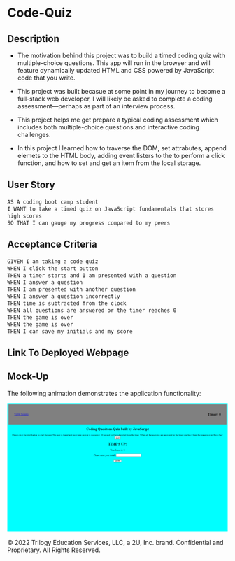 # Code-Quiz

## Description

- The motivation behind this project was to build a timed coding quiz with multiple-choice questions. This app will run in the browser and will feature dynamically updated HTML and CSS powered by JavaScript code that you write. 
- This project was built becasue at some point in my journey to become a full-stack web developer, I will likely be asked to complete a coding assessment&mdash;perhaps as part of an interview process. 
- This project helps me get prepare a typical coding assessment which includes both multiple-choice questions and interactive coding challenges. 

- In this project I learned how to traverse the DOM, set attrabutes, append elemets to the HTML body, adding event listers to the to perform a click function, and how to set and get an item from the local storage. 



## User Story

```
AS A coding boot camp student
I WANT to take a timed quiz on JavaScript fundamentals that stores high scores
SO THAT I can gauge my progress compared to my peers
```

## Acceptance Criteria

```
GIVEN I am taking a code quiz
WHEN I click the start button
THEN a timer starts and I am presented with a question
WHEN I answer a question
THEN I am presented with another question
WHEN I answer a question incorrectly
THEN time is subtracted from the clock
WHEN all questions are answered or the timer reaches 0
THEN the game is over
WHEN the game is over
THEN I can save my initials and my score
```
## Link To Deployed Webpage


## Mock-Up

The following animation demonstrates the application functionality:

![A user clicks through an interactive coding quiz, then enters initials to save the high score before resetting and starting over.](./Assets/image/webpage.png)



© 2022 Trilogy Education Services, LLC, a 2U, Inc. brand. Confidential and Proprietary. All Rights Reserved.
